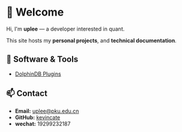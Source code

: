 # 👋 Welcome

Hi, I'm **uplee** — a developer interested in quant.  

This site hosts my **personal projects**, and **technical documentation**.

## 🧰 Software & Tools

- [DolphinDB Plugins](/docs/ddbPlugin/)

## 📫 Contact

- **Email:** uplee@pku.edu.cn  
- **GitHub:** [kevincate](https://github.com/kevincate) 
- **wechat:** 19299232187
